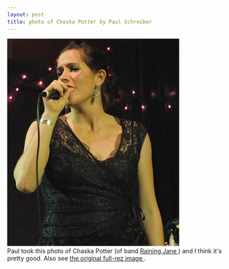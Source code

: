 ```yaml
---
layout: post
title: photo of Chaska Potter by Paul Schreiber 
---
```

<img src="/weblog/images/2005/chaska.jpg" alt="chaska potter" /><br />Paul took this photo of Chaska Potter (of band <a href="http://www.rainingjane.com/home.html">Raining Jane </a>) and I think it's pretty good. Also see <a href="http://paulschreiber.com/photos/rainingjane/chaska-cv-1.jpg">the original full-rez image </a>.
